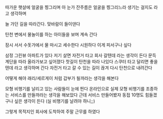 따가운 햇살에 얼굴을 찡그리며
아 눈가 잔주름은 얼굴을 찡그리느라 생기는 걸지도 라고 생각하며

늘 가던 길을 따라간다. 맞바람이 들이댄다

탄천 변에서 물놀이를 하는 아이들을 보며 계속 간다

잠시 서서 수돗가에서 물 마시고 세수한다
시원하다
이게 피서구나 싶다

삼정 그린뷰 아파트가 있다
저기 살면 자전거 타고 회사 갈텐데 라는 생각이 든다
문득 계단을 따라 올라가보고 싶어졌다
찻길이 탄천을 따라 나있다
스쿠터 타고 달리면 좋을텐데 라고 생각하며 간다
자전거 타고 갈 수 있는 길이 끊겨 다시 탄천으로 내려간다

어떻게 해야 래리/세르게이 처럼 갑부가 될까라는 생각을 해본다

모형 비행기를 날리고 있는 사람들이 눈에 띈다
온라인으로 실제 모형 비행기를 조종하는 서비스를 만들까라는 생각을 해보았다
근데 서비스 만들어봤자 동접 10명도 힘들겠구나 싶은 생각이 든다
(실 비행기를 날려야 하니;;)

그렇게 목적지인 회사에 도착하여 주말 근무를 하였다 
